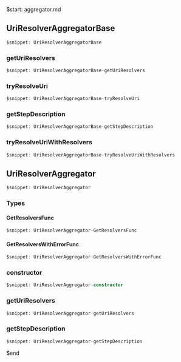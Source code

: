 $start: aggregator.md
## UriResolverAggregatorBase
```ts
$snippet: UriResolverAggregatorBase
```

### getUriResolvers
```ts
$snippet: UriResolverAggregatorBase-getUriResolvers
```

### tryResolveUri
```ts
$snippet: UriResolverAggregatorBase-tryResolveUri
```

### getStepDescription
```ts
$snippet: UriResolverAggregatorBase-getStepDescription
```

### tryResolveUriWithResolvers
```ts
$snippet: UriResolverAggregatorBase-tryResolveUriWithResolvers
```

## UriResolverAggregator

```ts
$snippet: UriResolverAggregator
```

### Types

#### GetResolversFunc
```ts
$snippet: UriResolverAggregator-GetResolversFunc
```

#### GetResolversWithErrorFunc
```ts
$snippet: UriResolverAggregator-GetResolversWithErrorFunc
```

### constructor
```ts
$snippet: UriResolverAggregator-constructor
```

### getUriResolvers
```ts
$snippet: UriResolverAggregator-getUriResolvers
```

### getStepDescription
```ts
$snippet: UriResolverAggregator-getStepDescription
```
$end